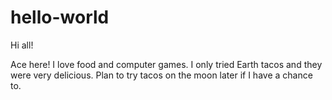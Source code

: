 # hello-world

Hi all!

Ace here! I love food and computer games. 
I only tried Earth tacos and they were very delicious.
Plan to try tacos on the moon later if I have a chance to.
